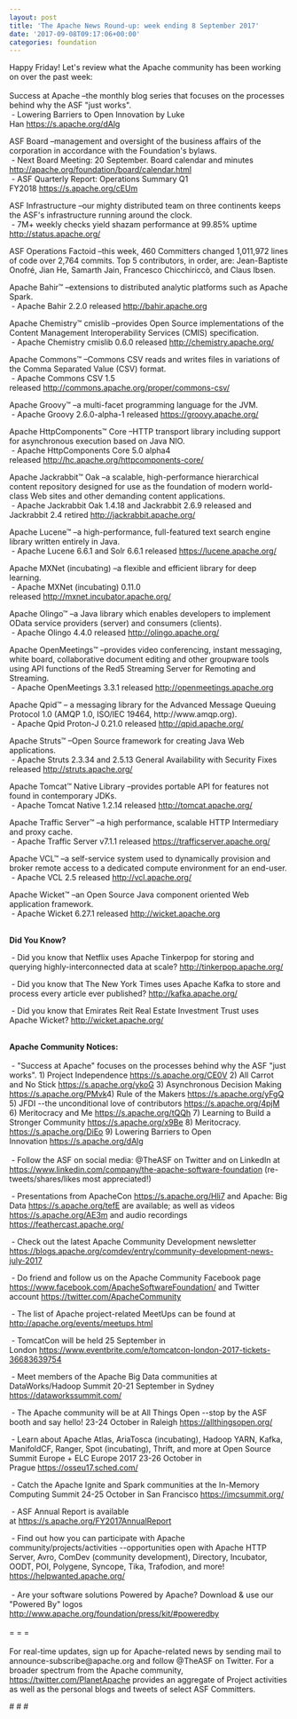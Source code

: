 ```yaml
---
layout: post
title: 'The Apache News Round-up: week ending 8 September 2017'
date: '2017-09-08T09:17:06+00:00'
categories: foundation
---
```

<div>Happy Friday! Let's review what the Apache community has been working on over the past week:</div> 
  <div><br /></div> 
  <div>Success at Apache –the monthly blog series that&nbsp;focuses on the processes behind why the ASF &quot;just works&quot;.<br />&nbsp;- Lowering Barriers to Open Innovation by Luke Han&nbsp;<a href="https://s.apache.org/dAlg">https://s.apache.org/dAlg</a></div> 
  <p>ASF Board –management and oversight of the business affairs of the corporation in accordance with the Foundation's bylaws.<br />&nbsp;- Next Board Meeting: 20 September. Board calendar and minutes <a href="http://apache.org/foundation/board/calendar.html">http://apache.org/foundation/board/calendar.html</a><br />&nbsp;- ASF Quarterly Report: Operations Summary Q1 FY2018&nbsp;<a href="https://s.apache.org/cEUm">https://s.apache.org/cEUm</a></p> 
  <p>ASF Infrastructure –our mighty distributed team on three continents keeps the ASF's infrastructure running around the clock.<br />&nbsp;- 7M+ weekly checks yield shazam performance at 99.85% uptime <a href="http://status.apache.org/">http://status.apache.org/</a></p> 
  <p>ASF Operations Factoid&nbsp;–this week, 460 Committers changed 1,011,972 lines of code over 2,764 commits. Top 5 contributors, in order, are: Jean-Baptiste Onofré, Jian He, Samarth Jain, Francesco Chicchiriccò, and Claus Ibsen.</p> 
  <div> 
    <p>Apache Bahir™ –extensions to distributed analytic platforms such as Apache Spark.<br />&nbsp;- Apache Bahir 2.2.0 released <a href="http://bahir.apache.org">http://bahir.apache.org</a></p> 
    <p>Apache Chemistry™ cmislib –provides Open Source implementations of the Content Management Interoperability Services (CMIS) specification.<br />&nbsp;- Apache Chemistry cmislib 0.6.0 released&nbsp;<a href="http://chemistry.apache.org/">http://chemistry.apache.org/</a></p> 
    <p>Apache Commons™ –Commons CSV reads and writes files in variations of the Comma Separated Value (CSV) format.<br />&nbsp;- Apache Commons CSV 1.5 released<span style="white-space: pre;"> <a href="http://commons.apache.org/proper/commons-csv/">http://commons.apache.org/proper/commons-csv/</a></span></p> 
    <p>Apache Groovy™ –a multi-facet programming language for the JVM.<br />&nbsp;- Apache Groovy 2.6.0-alpha-1 released <a href="https://groovy.apache.org/">https://groovy.apache.org/</a></p> 
    <p>Apache HttpComponents™ Core –HTTP transport library including support for asynchronous execution based on Java NIO.<br />&nbsp;- Apache HttpComponents Core 5.0 alpha4 released&nbsp;<a href="http://hc.apache.org/httpcomponents-core/">http://hc.apache.org/httpcomponents-core/</a></p> 
    <p>Apache Jackrabbit™ Oak –a scalable, high-performance hierarchical content repository designed for use as the foundation of modern world-class Web sites and other demanding content applications.<br />&nbsp;- Apache Jackrabbit Oak 1.4.18 and Jackrabbit 2.6.9 released and Jackrabbit 2.4 retired&nbsp;<a href="http://jackrabbit.apache.org/">http://jackrabbit.apache.org/</a></p> 
    <p>Apache Lucene™ –a high-performance, full-featured text search engine library written entirely in Java.<br />&nbsp;- Apache Lucene 6.6.1 and Solr 6.6.1 released&nbsp;<a href="https://lucene.apache.org/">https://lucene.apache.org/</a></p> 
    <p>Apache MXNet (incubating)&nbsp;–a flexible and efficient library for deep learning.<br />&nbsp;- Apache MXNet (incubating) 0.11.0 released&nbsp;<a href="http://mxnet.incubator.apache.org/">http://mxnet.incubator.apache.org/</a></p> 
    <p>Apache Olingo™ –a Java library which enables developers to implement OData service providers (server) and consumers (clients).<br />&nbsp;- Apache Olingo 4.4.0 released&nbsp;<a href="http://olingo.apache.org/">http://olingo.apache.org/</a></p> 
    <p>Apache OpenMeetings™ –provides video conferencing, instant messaging, white board, collaborative document editing and other groupware tools using API functions of the Red5 Streaming Server for Remoting and Streaming.<br />&nbsp;- Apache OpenMeetings 3.3.1 released&nbsp;<a href="http://openmeetings.apache.org">http://openmeetings.apache.org</a></p> 
    <p>Apache Qpid™ – a messaging library for the Advanced Message Queuing Protocol 1.0 (AMQP 1.0, ISO/IEC 19464, http://www.amqp.org).<br />&nbsp;-&nbsp;Apache Qpid Proton-J 0.21.0 released&nbsp;<a href="http://qpid.apache.org/">http://qpid.apache.org/</a></p> 
    <p>Apache Struts™ –Open Source framework for creating Java Web applications.<br />&nbsp;- Apache Struts 2.3.34 and 2.5.13 General Availability with Security Fixes released <a href="http://struts.apache.org/">http://struts.apache.org/</a> </p> 
  </div> 
  <div> 
    <p>Apache Tomcat™ Native Library –provides portable API for features not found in contemporary JDKs.<br />&nbsp;- Apache Tomcat Native 1.2.14 released <a href="http://tomcat.apache.org/">http://tomcat.apache.org/</a></p> 
    <p>Apache Traffic Server™ –a high performance, scalable HTTP Intermediary and proxy cache.<br />&nbsp;- Apache Traffic Server v7.1.1 released&nbsp;<a href="https://trafficserver.apache.org/">https://trafficserver.apache.org/</a></p> 
  </div> 
  <div> 
    <p>Apache VCL™ –a self-service system used to dynamically provision and broker remote access to a dedicated compute environment for an end-user.<br />&nbsp;- Apache VCL 2.5 released&nbsp;<a href="http://vcl.apache.org/">http://vcl.apache.org/</a></p> 
    <p>Apache Wicket™ –an Open Source Java component oriented Web application framework.<br />&nbsp;- Apache Wicket 6.27.1 released&nbsp;<a href="http://wicket.apache.org">http://wicket.apache.org</a></p> 
    <div><br /></div> 
  </div> 
  <div><strong>Did You Know?</strong></div> 
  <div> 
    <p>&nbsp;- Did you know that Netflix uses Apache Tinkerpop for storing and querying highly-interconnected data at scale?&nbsp;<a href="http://tinkerpop.apache.org/">http://tinkerpop.apache.org/</a></p> 
    <p><a href="https://projects.apache.org/committees.html?date"></a>&nbsp;- Did you know that The New York Times uses Apache Kafka to store and process every article ever published?&nbsp;<a href="http://kafka.apache.org/">http://kafka.apache.org/</a></p> 
    <p><a href="https://jaxenter.com/jax-magazine"></a>&nbsp;- Did you know that Emirates Reit Real Estate Investment Trust uses Apache Wicket?&nbsp;<a href="http://wicket.apache.org/">http://wicket.apache.org/</a></p> 
  </div> 
  <div><br /></div> 
  <div><strong>Apache Community Notices:</strong></div> 
  <div><br /></div> 
  <div>&nbsp;- &quot;Success at Apache&quot; focuses on the processes behind why the ASF &quot;just works&quot;. 1) Project Independence <a href="https://s.apache.org/CE0V">https://s.apache.org/CE0V</a> 2) All Carrot and No Stick <a href="https://s.apache.org/ykoG">https://s.apache.org/ykoG</a> 3) Asynchronous Decision Making <a href="https://s.apache.org/PMvk%20">https://s.apache.org/PMvk</a>4) Rule of the Makers <a href="https://s.apache.org/yFgQ">https://s.apache.org/yFgQ</a> 5) JFDI --the unconditional love of contributors <a href="https://s.apache.org/4pjM">https://s.apache.org/4pjM</a> 6) Meritocracy and Me <a href="https://s.apache.org/tQQh">https://s.apache.org/tQQh</a> 7) Learning to Build a Stronger Community <a href="https://s.apache.org/x9Be">https://s.apache.org/x9Be</a>&nbsp;8) Meritocracy. <a href="https://s.apache.org/DiEo">https://s.apache.org/DiEo</a>&nbsp;9) Lowering Barriers to Open Innovation&nbsp;<a href="https://s.apache.org/dAlg">https://s.apache.org/dAlg</a></div> 
  <div><br /></div> 
  <div>&nbsp;- Follow the ASF on social media: @TheASF on Twitter and on LinkedIn at <a href="https://www.linkedin.com/company/the-apache-software-foundation">https://www.linkedin.com/company/the-apache-software-foundation</a> (re-tweets/shares/likes most appreciated!)</div> 
  <div> 
    <p>&nbsp;- Presentations from ApacheCon <a href="https://s.apache.org/Hli7">https://s.apache.org/Hli7</a> and Apache: Big Data <a href="https://s.apache.org/tefE">https://s.apache.org/tefE</a> are available; as well as videos <a href="https://s.apache.org/AE3m">https://s.apache.org/AE3m</a> and audio recordings <a href="https://feathercast.apache.org/">https://feathercast.apache.org/</a></p> 
    <p><a href="https://feathercast.apache.org/"></a>&nbsp;- Check out the latest Apache Community Development newsletter <a href="https://blogs.apache.org/comdev/entry/community-development-news-july-2017">https://blogs.apache.org/comdev/entry/community-development-news-july-2017</a></p> 
  </div> 
  <div>&nbsp;- Do friend and follow us on the Apache Community Facebook page <a href="https://www.facebook.com/ApacheSoftwareFoundation/">https://www.facebook.com/ApacheSoftwareFoundation/</a> and Twitter account <a href="https://twitter.com/ApacheCommunity">https://twitter.com/ApacheCommunity</a></div> 
  <div> 
    <p>&nbsp;- The list of Apache project-related MeetUps can be found at <a href="https://twitter.com/ApacheCommunity">http://apache.org/events/meetups.html</a></p> 
    <p>&nbsp;- TomcatCon will be held 25 September in London&nbsp;<a href="https://www.eventbrite.com/e/tomcatcon-london-2017-tickets-36683639754">https://www.eventbrite.com/e/tomcatcon-london-2017-tickets-36683639754</a></p> 
  </div> 
  <div> 
    <p>&nbsp;- Meet members of the Apache Big Data communities at DataWorks/Hadoop Summit 20-21 September in Sydney <a href="https://dataworkssummit.com/">https://dataworkssummit.com/</a></p> 
  </div> 
  <div> 
    <p>&nbsp;- The Apache community will be at All Things Open --stop by the ASF booth and say hello! 23-24 October in Raleigh&nbsp;<a href="https://allthingsopen.org/">https://allthingsopen.org/</a></p> 
    <p>&nbsp;- Learn about Apache Atlas, AriaTosca (incubating), Hadoop YARN, Kafka, ManifoldCF, Ranger, Spot (incubating), Thrift, and more at Open Source Summit Europe + ELC Europe 2017 23-26 October in Prague&nbsp;<a href="https://osseu17.sched.com/">https://osseu17.sched.com/</a></p> 
    <p>&nbsp;- Catch the Apache Ignite and Spark communities at the In-Memory Computing Summit 24-25 October in San Francisco <a href="https://imcsummit.org/">https://imcsummit.org/</a></p> 
    <p>&nbsp;- ASF Annual Report is available at&nbsp;<a href="https://s.apache.org/FY2017AnnualReport">https://s.apache.org/FY2017AnnualReport</a></p> 
  </div> 
  <div>&nbsp;- Find out how you can participate with Apache community/projects/activities --opportunities open with Apache HTTP Server, Avro, ComDev (community development), Directory, Incubator, OODT, POI, Polygene, Syncope, Tika, Trafodion, and more! <a href="https://helpwanted.apache.org/">https://helpwanted.apache.org/</a></div> 
  <div><br /></div> 
  <div>&nbsp;- Are your software solutions Powered by Apache? Download &amp; use our &quot;Powered By&quot; logos <a href="http://www.apache.org/foundation/press/kit/#poweredby">http://www.apache.org/foundation/press/kit/#poweredby</a></div> 
  <div><br /></div> 
  <div>= = =</div> 
  <div><br /></div> 
  <div>For real-time updates, sign up for Apache-related news by sending mail to announce-subscribe@apache.org and follow @TheASF on Twitter. For a broader spectrum from the Apache community, <a href="https://twitter.com/PlanetApache">https://twitter.com/PlanetApache</a> provides an aggregate of Project activities as well as the personal blogs and tweets of select ASF Committers.</div> 
  <p># # #</p>
